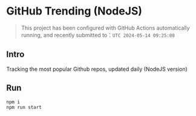 # GitHub Trending (NodeJS)

> This project has been configured with GitHub Actions automatically running, and recently submitted to：`UTC 2024-05-14 09:25:08`

## Intro

Tracking the most popular Github repos, updated daily (NodeJS version)

## Run

```bash
npm i
npm run start
```
